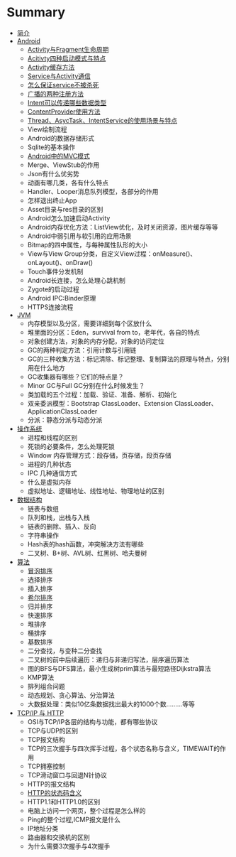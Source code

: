 # Summary

* [简介](README.md)
* [Android](chapter1.md)
  * [Activity与Fragment生命周期](chapter1/activityyu-fragment-de-sheng-ming-zhou-qi.md)
  * [Acitivty四种启动模式与特点](chapter1/12.md)
  * [Activity缓存方法](chapter1/activityhuan-cun-fang-fa.md)
  * [Service与Activity通信](chapter1/servicede-sheng-ming-zhou-qi-ff0c-liang-zhong-qi-dong-fang-fa-ff0c-you-shi-yao-qu-bie.md)
  * [怎么保证service不被杀死](chapter1/zen-yao-bao-zheng-service-bu-bei-sha-si.md)
  * [广播的两种注册方法](chapter1/guang-bo-de-liang-zhong-zhu-ce-fang-fa-ff0c-you-shi-yao-qu-bie.md)
  * [Intent可以传递哪些数据类型](chapter1/intentde-shi-yong-fang-fa-ff0c-ke-yi-chuan-di-na-xie-shu-ju-lei-xing.md)
  * [ContentProvider使用方法](chapter1/contentprovidershi-yong-fang-fa.md)
  * [Thread、AsycTask、IntentService的使用场景与特点](chapter1/threadasyctaskintentservicede-shi-yong-chang-jing-yu-te-dian.md)
  * View绘制流程
  * Android的数据存储形式
  * Sqlite的基本操作
  * [Android中的MVC模式](chapter1/androidzhong-de-mvc-mo-shi.md)
  * Merge、ViewStub的作用
  * Json有什么优劣势
  * 动画有哪几类，各有什么特点
  * Handler、Looper消息队列模型，各部分的作用
  * 怎样退出终止App
  * Asset目录与res目录的区别
  * Android怎么加速启动Activity
  * Android内存优化方法：ListView优化，及时关闭资源，图片缓存等等
  * Android中弱引用与软引用的应用场景
  * Bitmap的四中属性，与每种属性队形的大小
  * View与View Group分类，自定义View过程：onMeasure\(\)、onLayout\(\)、onDraw\(\)
  * Touch事件分发机制
  * Android长连接，怎么处理心跳机制
  * Zygote的启动过程
  * Android IPC:Binder原理
  * HTTPS连接流程
* [JVM](dw.md)
  * 内存模型以及分区，需要详细到每个区放什么
  * 堆里面的分区：Eden，survival from to，老年代，各自的特点
  * 对象创建方法，对象的内存分配，对象的访问定位
  * GC的两种判定方法：引用计数与引用链
  * GC的三种收集方法：标记清除、标记整理、复制算法的原理与特点，分别用在什么地方
  * GC收集器有哪些？它们的特点是？
  * Minor GC与Full GC分别在什么时候发生？
  * 类加载的五个过程：加载、验证、准备、解析、初始化
  * 双亲委派模型：Bootstrap ClassLoader、Extension ClassLoader、ApplicationClassLoader
  * 分派：静态分派与动态分派
* [操作系统](cao-zuo-xi-tong.md)
  * 进程和线程的区别
  * 死锁的必要条件，怎么处理死锁
  * Window 内存管理方式：段存储，页存储，段页存储
  * 进程的几种状态
  * IPC 几种通信方式
  * 什么是虚拟内存
  * 虚拟地址、逻辑地址、线性地址、物理地址的区别
* [数据结构](shu-ju-jie-gou.md)
  * 链表与数组
  * 队列和栈，出栈与入栈
  * 链表的删除、插入、反向
  * 字符串操作
  * Hash表的hash函数，冲突解决方法有哪些
  * 二叉树、B+树、AVL树、红黑树、哈夫曼树
* [算法](suan-fa.md)
  * [冒泡排序](suan-fa/ge-zhong-pai-xu-ff1a-mao-pao-3001-xuan-ze-3001-cha-ru-3001-xi-er-3001-gui-bing-3001-kuai-pai-3001-dui-pai-3001-tong-pai-3001-ji-shu-de-yuan-li-3001-ping-jun-shi-jian-fu-za-du-3001-zui-huai-shi-jian-fu-za-du-3001-kong-jian-fu-za-du-3001-shi-fou-wen-ding.md)
  * 选择排序
  * 插入排序
  * [希尔排序](suan-fa/xi-er.md)
  * 归并排序
  * 快速排序
  * 堆排序
  * 桶排序
  * 基数排序
  * 二分查找，与变种二分查找
  * 二叉树的前中后续遍历：递归与非递归写法，层序遍历算法
  * 图的BFS与DFS算法，最小生成树prim算法与最短路径Dijkstra算法
  * KMP算法
  * 排列组合问题
  * 动态规划、贪心算法、分治算法
  * 大数据处理：类似10亿条数据找出最大的1000个数.........等等
* [TCP/IP 与 HTTP](tcpip-yu-http.md)
  * OSI与TCP/IP各层的结构与功能，都有哪些协议
  * TCP与UDP的区别
  * TCP报文结构
  * TCP的三次握手与四次挥手过程，各个状态名称与含义，TIMEWAIT的作用
  * TCP拥塞控制
  * TCP滑动窗口与回退N针协议
  * HTTP的报文结构
  * [HTTP的状态码含义](tcpip-yu-http/httpde-zhuang-tai-ma-han-yi.md)
  * HTTP1.1和HTTP1.0的区别
  * 电脑上访问一个网页，整个过程是怎么样的
  * Ping的整个过程,ICMP报文是什么
  * IP地址分类
  * 路由器和交换机的区别
  * 为什么需要3次握手与4次握手


